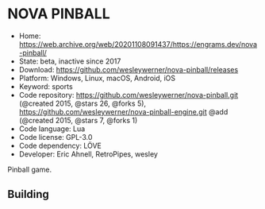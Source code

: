 # NOVA PINBALL

- Home: https://web.archive.org/web/20201108091437/https://engrams.dev/nova-pinball/
- State: beta, inactive since 2017
- Download: https://github.com/wesleywerner/nova-pinball/releases
- Platform: Windows, Linux, macOS, Android, iOS
- Keyword: sports
- Code repository: https://github.com/wesleywerner/nova-pinball.git (@created 2015, @stars 26, @forks 5), https://github.com/wesleywerner/nova-pinball-engine.git @add (@created 2015, @stars 7, @forks 1)
- Code language: Lua
- Code license: GPL-3.0
- Code dependency: LÖVE
- Developer: Eric Ahnell, RetroPipes, wesley

Pinball game.

## Building
